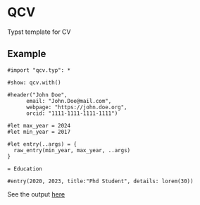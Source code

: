# QCV

Typst template for CV

## Example

```typst
#import "qcv.typ": *

#show: qcv.with()

#header("John Doe",
      email: "John.Doe@mail.com",
      webpage: "https://john.doe.org",
      orcid: "1111-1111-1111-1111")

#let max_year = 2024
#let min_year = 2017

#let entry(..args) = {
  raw_entry(min_year, max_year, ..args)
}

= Education

#entry(2020, 2023, title:"Phd Student", details: lorem(30))
```

See the output [here](https://github.com/GuilloteauQ/qcv/blob/main/main.pdf)
